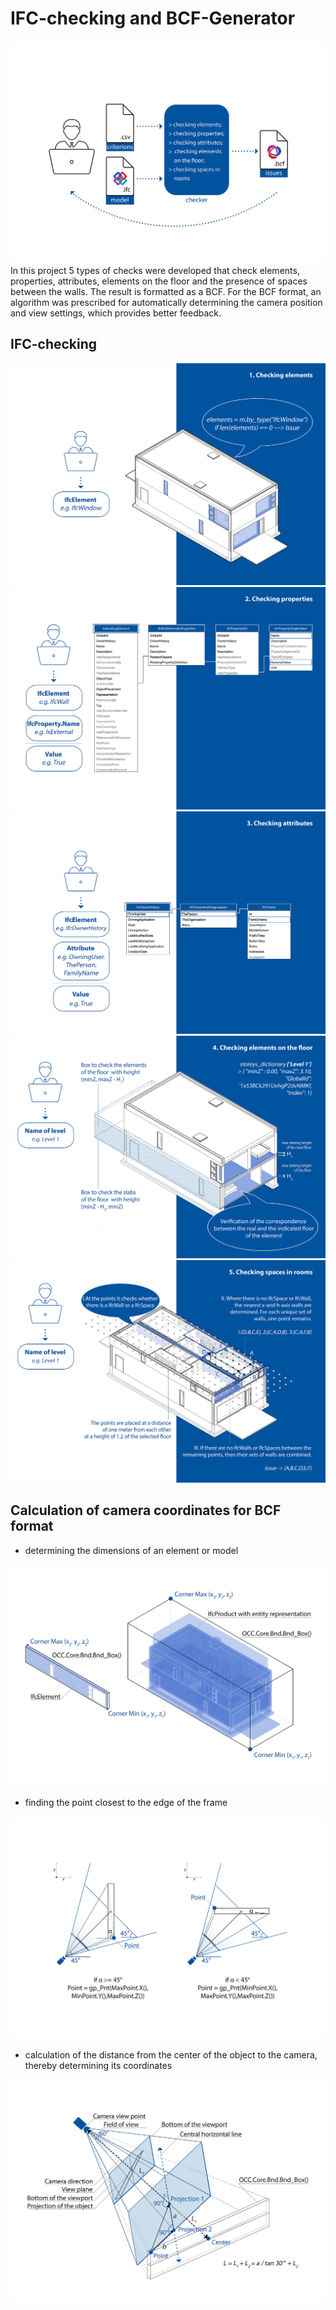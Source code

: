 # IFC-checking and BCF-Generator
![the scheme of work](images/1.Programm.png)
In this project 5 types of checks were developed that check elements, properties, attributes, elements on the floor and the presence of spaces between the walls. The result is formatted as a BCF. For the BCF format, an algorithm was prescribed for automatically determining the camera position and view settings, which provides better feedback.

## IFC-checking

![1 Check](https://github.com/AnastasiiaPanteleeva/IFC-checking-and-BCF-Generator/blob/117fe58e20d09b81398104a76ce91f1264210031/images/1.Checking%20elements.png)
![2 Check](https://github.com/AnastasiiaPanteleeva/IFC-checking-and-BCF-Generator/blob/79e668b4e14ed9a18a5fc64df99e27a8840c4064/images/2.Checking%20properties.png)
![3 Check](https://github.com/AnastasiiaPanteleeva/IFC-checking-and-BCF-Generator/blob/117fe58e20d09b81398104a76ce91f1264210031/images/3.Checking%20attributes.png)
![4 Check](https://github.com/AnastasiiaPanteleeva/IFC-checking-and-BCF-Generator/blob/117fe58e20d09b81398104a76ce91f1264210031/images/4.Checking%20floors.png)
![5 Check](https://github.com/AnastasiiaPanteleeva/IFC-checking-and-BCF-Generator/blob/117fe58e20d09b81398104a76ce91f1264210031/images/5.Checking%20spaces.png)

## Calculation of camera coordinates for BCF format

- determining the dimensions of an element or model

![Model Box](https://github.com/AnastasiiaPanteleeva/IFC-checking-and-BCF-Generator/blob/45bf869c8f15e76b7e2a47bd0a05aef0cc3529f9/images/6.Model%20Box.png)

- finding the point closest to the edge of the frame

![Point](https://github.com/AnastasiiaPanteleeva/IFC-checking-and-BCF-Generator/blob/45bf869c8f15e76b7e2a47bd0a05aef0cc3529f9/images/7.Point.png)

- calculation of the distance from the center of the object to the camera, thereby determining its coordinates

![Camera](https://github.com/AnastasiiaPanteleeva/IFC-checking-and-BCF-Generator/blob/45bf869c8f15e76b7e2a47bd0a05aef0cc3529f9/images/8.Camera.png)
